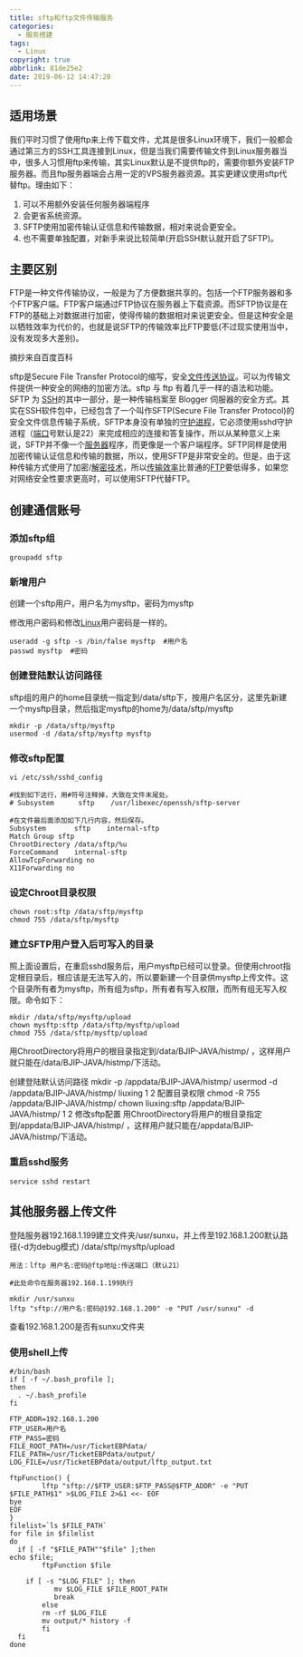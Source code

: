 ```yaml
---
title: sftp和ftp文件传输服务
categories:
  - 服务搭建
tags:
  - Linux
copyright: true
abbrlink: 81de25e2
date: 2019-06-12 14:47:28
---
```


## 适用场景

我们平时习惯了使用ftp来上传下载文件，尤其是很多Linux环境下，我们一般都会通过第三方的SSH工具连接到Linux，但是当我们需要传输文件到Linux服务器当中，很多人习惯用ftp来传输，其实Linux默认是不提供ftp的，需要你额外安装FTP服务器。而且ftp服务器端会占用一定的VPS服务器资源。其实更建议使用sftp代替ftp。理由如下：

1. 可以不用额外安装任何服务器端程序
2. 会更省系统资源。
3. SFTP使用加密传输认证信息和传输数据，相对来说会更安全。
4. 也不需要单独配置，对新手来说比较简单(开启SSH默认就开启了SFTP)。

<!--more-->

## 主要区别

FTP是一种文件传输协议，一般是为了方便数据共享的。包括一个FTP服务器和多个FTP客户端。FTP客户端通过FTP协议在服务器上下载资源。而SFTP协议是在FTP的基础上对数据进行加密，使得传输的数据相对来说更安全。但是这种安全是以牺牲效率为代价的，也就是说SFTP的传输效率比FTP要低(不过现实使用当中，没有发现多大差别)。

摘抄来自百度百科

sftp是Secure File Transfer Protocol的缩写，安全[文件传送协议](https://baike.baidu.com/item/文件传送协议)。可以为传输文件提供一种安全的网络的加密方法。sftp 与 ftp 有着几乎一样的语法和功能。SFTP 为 [SSH](https://baike.baidu.com/item/SSH/10407)的其中一部分，是一种传输档案至 Blogger 伺服器的安全方式。其实在SSH软件包中，已经包含了一个叫作SFTP(Secure File Transfer Protocol)的安全文件信息传输子系统，SFTP本身没有单独的[守护进程](https://baike.baidu.com/item/守护进程)，它必须使用sshd守护进程（[端口](https://baike.baidu.com/item/端口)号默认是22）来完成相应的连接和答复操作，所以从某种意义上来说，SFTP并不像一个[服务器](https://baike.baidu.com/item/服务器)程序，而更像是一个客户端程序。SFTP同样是使用加密传输认证信息和传输的数据，所以，使用SFTP是非常安全的。但是，由于这种传输方式使用了加密/[解密技术](https://baike.baidu.com/item/解密技术)，所以[传输效率](https://baike.baidu.com/item/传输效率)比普通的[FTP](https://baike.baidu.com/item/FTP/13839)要低得多，如果您对网络安全性要求更高时，可以使用SFTP代替FTP。

## 创建通信账号

### 添加sftp组

```shell
groupadd sftp
```

### 新增用户

创建一个sftp用户，用户名为mysftp，密码为mysftp

修改用户密码和修改[Linux](http://lib.csdn.net/base/linux)用户密码是一样的。

```shell
useradd -g sftp -s /bin/false mysftp  #用户名
passwd mysftp  #密码
```

### 创建登陆默认访问路径

sftp组的用户的home目录统一指定到/data/sftp下，按用户名区分，这里先新建一个mysftp目录，然后指定mysftp的home为/data/sftp/mysftp

```shell
mkdir -p /data/sftp/mysftp  
usermod -d /data/sftp/mysftp mysftp
```

### 修改sftp配置

```
vi /etc/ssh/sshd_config

#找到如下这行，用#符号注释掉，大致在文件末尾处。
# Subsystem      sftp    /usr/libexec/openssh/sftp-server 

#在文件最后面添加如下几行内容，然后保存。
Subsystem       sftp    internal-sftp    
Match Group sftp    
ChrootDirectory /data/sftp/%u    
ForceCommand    internal-sftp    
AllowTcpForwarding no    
X11Forwarding no 
```

### 设定Chroot目录权限

```shell
chown root:sftp /data/sftp/mysftp  
chmod 755 /data/sftp/mysftp  
```

### 建立SFTP用户登入后可写入的目录

照上面设置后，在重启sshd服务后，用户mysftp已经可以登录。但使用chroot指定根目录后，根应该是无法写入的，所以要新建一个目录供mysftp上传文件。这个目录所有者为mysftp，所有组为sftp，所有者有写入权限，而所有组无写入权限。命令如下：

```shell
mkdir /data/sftp/mysftp/upload  
chown mysftp:sftp /data/sftp/mysftp/upload  
chmod 755 /data/sftp/mysftp/upload 
```

用ChrootDirectory将用户的根目录指定到/data/BJIP-JAVA/histmp/ ，这样用户就只能在/data/BJIP-JAVA/histmp/下活动。

创建登陆默认访问路径
 mkdir -p /appdata/BJIP-JAVA/histmp/
 usermod -d /appdata/BJIP-JAVA/histmp/ liuxing
1
2
配置目录权限
chmod -R 755 /appdata/BJIP-JAVA/histmp/
chown liuxing:sftp /appdata/BJIP-JAVA/histmp/
1
2
修改sftp配置
用ChrootDirectory将用户的根目录指定到/appdata/BJIP-JAVA/histmp/ ，这样用户就只能在/appdata/BJIP-JAVA/histmp/下活动。

### 重启sshd服务

```shell
service sshd restart
```



## 其他服务器上传文件

登陆服务器192.168.1.199建立文件夹/usr/sunxu，并上传至192.168.1.200默认路径(-d为debug模式)
/data/sftp/mysftp/upload

```shell
用法：lftp 用户名:密码@ftp地址:传送端口（默认21）
```

```shell
#此处命令在服务器192.168.1.199执行

mkdir /usr/sunxu
lftp "sftp://用户名:密码@192.168.1.200" -e "PUT /usr/sunxu" -d
```


查看192.168.1.200是否有sunxu文件夹

### 使用shell上传

```shell
#/bin/bash
if [ -f ~/.bash_profile ];
then
  . ~/.bash_profile
fi

FTP_ADDR=192.168.1.200
FTP_USER=用户名
FTP_PASS=密码
FILE_ROOT_PATH=/usr/TicketEBPdata/
FILE_PATH=/usr/TicketEBPdata/output/
LOG_FILE=/usr/TicketEBPdata/output/lftp_output.txt

ftpFunction() {
        lftp "sftp://$FTP_USER:$FTP_PASS@$FTP_ADDR" -e "PUT $FILE_PATH$1" >$LOG_FILE 2>&1 <<- EOF
bye
EOF
}
filelist=`ls $FILE_PATH`
for file in $filelist
do
  if [ -f "$FILE_PATH""$file" ];then
echo $file;   
        ftpFunction $file

	if [ -s "$LOG_FILE" ]; then
           mv $LOG_FILE $FILE_ROOT_PATH
           break
        else
        rm -rf $LOG_FILE
        mv output/* history -f 
        fi
  fi
done
```

